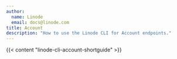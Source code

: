 ```yaml
---
author:
  name: Linode
  email: docs@linode.com
title: Account
description: "How to use the Linode CLI for Account endpoints."
---
```


{{< content "linode-cli-account-shortguide" >}}
